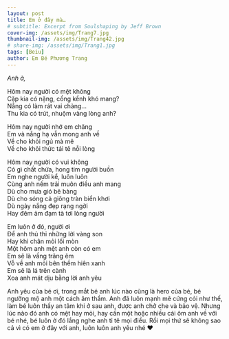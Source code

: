 ```yaml
---
layout: post
title: Em ở đây mà…
# subtitle: Excerpt from Soulshaping by Jeff Brown
cover-img: /assets/img/Trang7.jpg
thumbnail-img: /assets/img/Trang42.jpg
# share-img: /assets/img/Trang1.jpg
tags: [Beiu]
author: Em Bé Phương Trang
---
```

*Anh à,*

Hôm nay người có mệt không  
Cặp kia có nặng, cồng kềnh khó mang?  
Nắng có làm rát vai chàng…  
Thu kia có trút, nhuộm vàng lòng anh?  

Hôm nay người nhớ em chăng  
Em và nắng hạ vẫn mong anh về  
Về cho khỏi ngủ mà mê  
Về cho khỏi thức tái tê nỗi lòng  

Hôm nay người có vui không  
Có gì chất chứa, hong tim người buồn  
Em nghe người kể, luôn luôn  
Cùng anh nếm trải muôn điều anh mang  
Dù cho mưa gió bẽ bàng  
Dù cho sóng cả giông tràn biển khơi   
Dù ngày nắng đẹp rạng ngời  
Hay đêm ảm đạm tà tơi lòng người  

Em luôn ở đó, người ơi  
Để anh thủ thỉ những lời vàng son  
Hay khi chân mỏi lối mòn  
Một hôm anh mệt anh còn có em  
Em sẽ là vầng trăng êm   
Vỗ về anh mỏi bên thềm hiên xanh  
Em sẽ là lá trên cành   
Xoa anh mát dịu bằng lời anh yêu  

Anh yêu của bé ơi, trong mắt bé anh lúc nào cũng là hero của bé, bé ngưỡng mộ anh một cách âm thầm. Anh đã luôn mạnh mẽ cứng cỏi như thế, làm bé luôn thấy an tâm khi ở sau anh, được anh chở che và bảo vệ. Nhưng lúc nào đó anh có mệt hay mỏi, hay cần một hoặc nhiều cái ôm anh về với bé nhé, bé luôn ở đó lắng nghe anh tỉ tê mọi điều. Rồi mọi thứ sẽ không sao cả vì có em ở đây với anh, luôn luôn anh yêu nhé ❤️